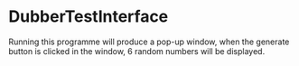 # DubberTestInterface
Running this programme will produce a pop-up window, when the generate button is clicked in the window, 6 random numbers will be displayed.
